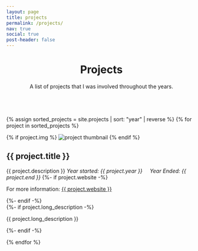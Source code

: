 ```yaml
---
layout: page
title: projects
permalink: /projects/
nav: true
social: true
post-header: false
---
```

<header class="post-header">
    <h1 class="post-title">Projects</h1>
    <p class="post-description">A list of projects that I was involved throughout the years.</p>
</header>

<div class="projects column">

  {% assign sorted_projects = site.projects | sort: "year" | reverse %}
  {% for project in sorted_projects %}    

  <div class="card card-project mb-3 hoverable card-horizontal" role="button">
    <div class="row no-gutters ">
      <div class="col-md-4">
        {% if project.img %}
        <img class="card-img" src="/assets/projects/{{ project.img | relative_url }}" alt="project thumbnail">
        {% endif %}
      </div>
      <div class="card-body">
        <h2 class="card-title">{{ project.title }}</h2>
        <span class="card-text span-year">{{ project.description }}</span>
        <span class="card-text span-year span-space"><i>Year started: {{ project.year }} &nbsp;&nbsp;&nbsp; Year Ended: {{ project.end }}</i></span>
        {%- if project.website -%}
        <p class="card-text">For more information: <a class="project-title" href="{{ project.website }}">{{ project.website }}</a></p>
        {%- endif -%}
      </div>
      {%- if project.long_description -%}
      <div class="go-corner" href="#">
        <i class="fas fa-expand-alt"></i>
      </div>
      <div class="hidden">
        <p>{{ project.long_description }}</p>
      </div>
      {%- endif -%}
    </div>
  </div>

{% endfor %}

</div>